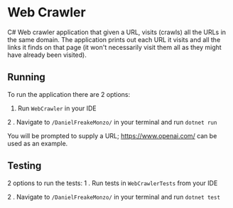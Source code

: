 # Web Crawler

C# Web crawler application that given a URL, visits (crawls) all the URLs in the same domain. The application prints out each URL it visits and all the links it finds on that page (it won't necessarily visit them all as they might have already been visited).

## Running
To run the application there are 2 options:
1. Run `WebCrawler` in your IDE

2 . Navigate to `/DanielFreakeMonzo/` in your terminal and run `dotnet run`

You will be prompted to supply a URL; https://www.openai.com/ can be used as an example.

## Testing
2 options to run the tests:
1 . Run tests in `WebCrawlerTests` from your IDE

2 . Navigate to `/DanielFreakeMonzo/` in your terminal and run `dotnet test`
